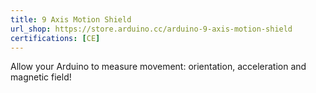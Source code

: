 ```yaml
---
title: 9 Axis Motion Shield
url_shop: https://store.arduino.cc/arduino-9-axis-motion-shield
certifications: [CE]
---
```


Allow your Arduino to measure movement: orientation, acceleration and magnetic field!